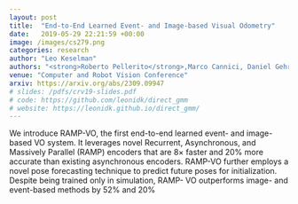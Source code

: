 ```yaml
---
layout: post
title:  "End-to-End Learned Event- and Image-based Visual Odometry"
date:   2019-05-29 22:21:59 +00:00
image: /images/cs279.png
categories: research
author: "Leo Keselman"
authors: "<strong>Roberto Pellerito</strong>,Marco Cannici, Daniel Gehrig, Joris Belhadj, Olivier Dubois-Matra, Massimo Casasco, Davide Scaramuzza"
venue: "Computer and Robot Vision Conference"
arxiv: https://arxiv.org/abs/2309.09947
# slides: /pdfs/crv19-slides.pdf
# code: https://github.com/leonidk/direct_gmm
# website: https://leonidk.github.io/direct_gmm/
---
```


We introduce RAMP-VO, the first end-to-end learned event- and image-based VO system. It leverages novel Recurrent, Asynchronous, and Massively Parallel (RAMP) encoders that are 8× faster and 20% more accurate than existing asynchronous encoders. RAMP-VO further employs a novel pose forecasting technique to predict future poses for initialization. Despite being trained only in simulation, RAMP- VO outperforms image- and event-based methods by 52% and 20%